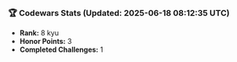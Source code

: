 ### 🏆 Codewars Stats (Updated: 2025-06-18 08:12:35 UTC)

- **Rank:** 8 kyu
- **Honor Points:** 3
- **Completed Challenges:** 1
